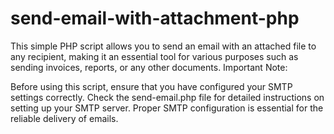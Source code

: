 # send-email-with-attachment-php
This simple PHP script allows you to send an email with an attached file to any recipient, making it an essential tool for various purposes such as sending invoices, reports, or any other documents.
Important Note:

Before using this script, ensure that you have configured your SMTP settings correctly. Check the send-email.php file for detailed instructions on setting up your SMTP server. Proper SMTP configuration is essential for the reliable delivery of emails.
